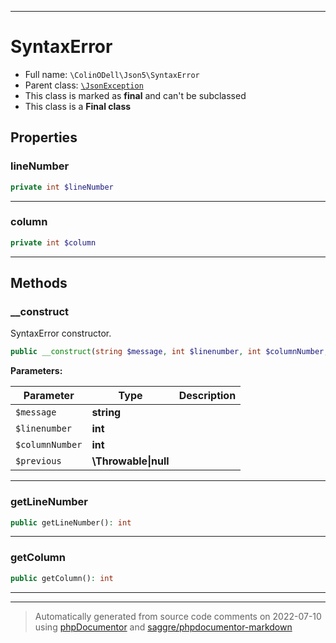 ***

# SyntaxError





* Full name: `\ColinODell\Json5\SyntaxError`
* Parent class: [`\JsonException`](../../JsonException.md)
* This class is marked as **final** and can't be subclassed
* This class is a **Final class**



## Properties


### lineNumber



```php
private int $lineNumber
```






***

### column



```php
private int $column
```






***

## Methods


### __construct

SyntaxError constructor.

```php
public __construct(string $message, int $linenumber, int $columnNumber, \Throwable|null $previous = null): mixed
```








**Parameters:**

| Parameter | Type | Description |
|-----------|------|-------------|
| `$message` | **string** |  |
| `$linenumber` | **int** |  |
| `$columnNumber` | **int** |  |
| `$previous` | **\Throwable&#124;null** |  |




***

### getLineNumber



```php
public getLineNumber(): int
```











***

### getColumn



```php
public getColumn(): int
```











***


***
> Automatically generated from source code comments on 2022-07-10 using [phpDocumentor](http://www.phpdoc.org/) and [saggre/phpdocumentor-markdown](https://github.com/Saggre/phpDocumentor-markdown)

